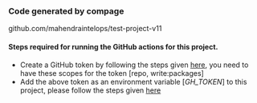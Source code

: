 ### Code generated by compage
github.com/mahendraintelops/test-project-v11

#### Steps required for running the GitHub actions for this project.
- Create a GitHub token by following the steps given [here](https://docs.github.com/en/authentication/keeping-your-account-and-data-secure/creating-a-personal-access-token), you need to have these scopes for the token [repo, write:packages]
- Add the above token as an environment variable [*GH_TOKEN*] to this project, please follow the steps given [here](https://docs.github.com/en/actions/learn-github-actions/variables#creating-configuration-variables-for-an-organization)